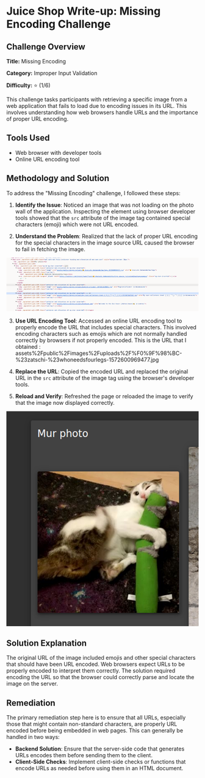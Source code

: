 # Juice Shop Write-up: Missing Encoding Challenge

## Challenge Overview

**Title:** Missing Encoding

**Category:** Improper Input Validation

**Difficulty:** ⭐ (1/6)

This challenge tasks participants with retrieving a specific image from a web application that fails to load due to encoding issues in its URL. This involves understanding how web browsers handle URLs and the importance of proper URL encoding.

## Tools Used

- Web browser with developer tools
- Online URL encoding tool

## Methodology and Solution

To address the "Missing Encoding" challenge, I followed these steps:

1. **Identify the Issue**: Noticed an image that was not loading on the photo wall of the application. Inspecting the element using browser developer tools showed that the `src` attribute of the image tag contained special characters (emoji) which were not URL encoded.

2. **Understand the Problem**: Realized that the lack of proper URL encoding for the special characters in the image source URL caused the browser to fail in fetching the image.

![code image](../assets/difficulty1/missing_encoding_1.png)

3. **Use URL Encoding Tool**: Accessed an online URL encoding tool to properly encode the URL that includes special characters. This involved encoding characters such as emojis which are not normally handled correctly by browsers if not properly encoded. This is the URL that I obtained : assets%2Fpublic%2Fimages%2Fuploads%2F%F0%9F%98%BC-%23zatschi-%23whoneedsfourlegs-1572600969477.jpg

4. **Replace the URL**: Copied the encoded URL and replaced the original URL in the `src` attribute of the image tag using the browser's developer tools.

5. **Reload and Verify**: Refreshed the page or reloaded the image to verify that the image now displayed correctly.

![image loaded](../assets/difficulty1/missing_encoding_2.png)

## Solution Explanation

The original URL of the image included emojis and other special characters that should have been URL encoded. Web browsers expect URLs to be properly encoded to interpret them correctly. The solution required encoding the URL so that the browser could correctly parse and locate the image on the server.

## Remediation

The primary remediation step here is to ensure that all URLs, especially those that might contain non-standard characters, are properly URL encoded before being embedded in web pages. This can generally be handled in two ways:

- **Backend Solution**: Ensure that the server-side code that generates URLs encodes them before sending them to the client.
- **Client-Side Checks**: Implement client-side checks or functions that encode URLs as needed before using them in an HTML document.

